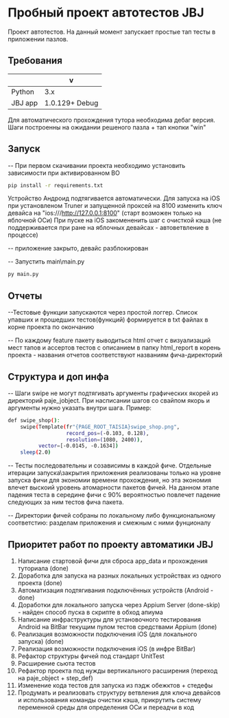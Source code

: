 # Пробный проект автотестов JBJ
Проект автотестов. На данный момент запускает простые тап тесты в приложении пазлов.

## Требования 
|        | v     |
|--------|-------|
| Python | 3.x   |
|JBJ app | 1.0.129+ Debug|

Для автоматического прохождения тутора необходима дебаг версия. Шаги построенны на
ожидании решеного пазла + тап кнопки "win"


## Запуск
-- При первом скачивании проекта необходимо установить зависимости 
при активированном ВО

```sh
pip install -r requirements.txt
```

Устройство Андроид подтягивается автоматически. 
Для запуска на iOS при установленом Truner и запущенной проксей на 8100 изменить ключ девайса на "ios:///http://127.0.0.1:8100"
(старт возможен только на яблочной ОСи)
При пуске на iOS закомененить шаг с очисткой кэша (не поддерживается при ране на яблочных девайсах - автоветвление в процессе)


-- приложение закрыто, девайс разблокирован 

-- Запустить main\main.py
```sh
py main.py
```

## Отчеты
 
--Тестовые функции запускаются через простой логгер. 
Список упавших и прошедших тестов(функций) формируется в txt файлах в корне проекта
по окончанию

-- По каждому feature пакету выводиться html отчет с визуализаций 
мест тапов и ассертов тестов с описанием в папку html_report в корень проекта -
названия отчетов соответствуют названиям фича-директорий

## Структура и доп инфа

-- Шаги swipe не могут подтягивать аргументы графических якорей из директорий
paje_jobject. При насписании шагов со свайпом якорь и аргументы нужно указать внутри шага. Пример:

```sh
def swipe_shop():
    swipe(Template(fr"{PAGE_ROOT_TAISIA}swipe_shop.png",
                   record_pos=(-0.103, 0.128),
                   resolution=(1080, 2400)),
          vector=[-0.0145, -0.1634])
    sleep(2.0)
```


-- Тесты последовательны и созависимы в каждой фиче. 
Отдельные итерации запуска\закрытия приложения реализованы
только на уровне запуска фичи для экономии времени прохождения, 
но эта экономия влечет выскоий уровень атомарности пакетов фичей. 
На данном этапе падения теста в середине фичи с 90% вероятностью 
повлечет падение следующих за ним тестов фича пакета. 

-- Директории фичей собраны по локальному либо функциональному соответстию: 
разделам приложения и смежным с ними фунционалу


## Приоритет работ по проекту автоматики JBJ

1. Написание стартовой фичи для сброса app_data и прохождения туториала (done)
2. Доработка для запуска на разных локальных устройствах из одного проекта (done)
3. Автоматизация подтягивания подключённых устройств (Android - done)
4. Доработки для локального запуска через Appium Server (done-skip) - найден способ пуска в скрипте в обход апиума
5. Написание инфраструктуры для установочного тестирования Android на BitBar текущим пулом тестов средствами Appium (done)
6. Реализация возможности подключения iOS (для локального запуска) (done)
7. Реализация возможности подключения iOS (в инфре BitBar)
8. Рефактор структуры фичей под стандарт UnitTest
9. Расширение сьюта тестов 
10. Рефактор проекта под нужды вертикального расширения (переход на paje_object + step_def)
11. Изменение кода тестов для запуска из пэдж обежктов + стедефы 
12. Продумать и реализовать структуру ветвления для ключа девайсов и использования команды очистки кэша, прикрутить систему переменной среды для определения ОСи и переадчи в код

